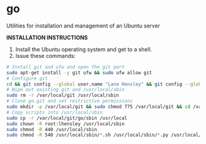 # go
Utilities for installation and management of an Ubuntu server

**INSTALLATION INSTRUCTIONS**

1.	Install the Ubuntu operating system and get to a shell.
2.	Issue these commands:
```bash
# Install git and ufw and open the git port
sudo apt-get install -y git ufw && sudo ufw allow git
# Configure git
cd && git config --global user.name "Lane Hensley" && git config --global user.email "lane.hensley@alumni.duke.edu" && git config --global credential.helper store && git config --global credential.helper cache && git config --global credential.helper 'cache --timeout=600'
# Wipe out existing git and /usr/local/sbin
sudo rm -r /var/local/git /usr/local/sbin
# Clone go.git and set restrictive permissions
sudo mkdir -p /var/local/git && sudo chmod 775 /var/local/git && cd /var/local/git && sudo git clone https://github.com/lhensley/go.git && cd go && sudo chmod -R 400 /var/local/git
# Copy scripts into /usr/local/sbin
sudo cp -r /var/local/git/go/sbin /usr/local
sudo chown -R root:lhensley /usr/local/sbin
sudo chmod -R 440 /usr/local/sbin
sudo chmod -R 540 /usr/local/sbin/*.sh /usr/local/sbin/*.py /usr/local/sbin/ccextractor
```
